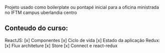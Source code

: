 Projeto usado como boilerplate ou pontapé inicial para a oficina ministrada no IFTM campus uberlandia centro

## Conteudo do curso:

ReactJS:
  [x] Componentes
  [x] Ciclo de vida
  [x] Estado da aplicação
Redux: 
  [x] Flux architeture
  [x] Store
  [x] Connect e react-redux
